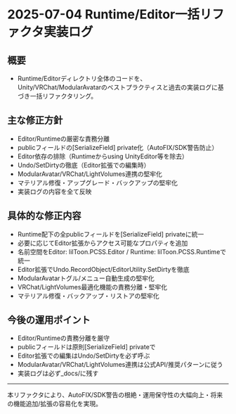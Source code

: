 # 2025-07-04 Runtime/Editor一括リファクタ実装ログ

## 概要
- Runtime/Editorディレクトリ全体のコードを、Unity/VRChat/ModularAvatarのベストプラクティスと過去の実装ログに基づき一括リファクタリング。

## 主な修正方針
- Editor/Runtimeの厳密な責務分離
- publicフィールドの[SerializeField] private化（AutoFIX/SDK警告防止）
- Editor依存の排除（Runtimeからusing UnityEditor等を除去）
- Undo/SetDirtyの徹底（Editor拡張での編集時）
- ModularAvatar/VRChat/LightVolumes連携の堅牢化
- マテリアル修復・アップグレード・バックアップの堅牢化
- 実装ログの内容を全て反映

## 具体的な修正内容
- Runtime配下の全publicフィールドを[SerializeField] privateに統一
- 必要に応じてEditor拡張からアクセス可能なプロパティを追加
- 名前空間をEditor: lilToon.PCSS.Editor / Runtime: lilToon.PCSS.Runtimeで統一
- Editor拡張でUndo.RecordObject/EditorUtility.SetDirtyを徹底
- ModularAvatarトグル/メニュー自動生成の堅牢化
- VRChat/LightVolumes最適化機能の責務分離・堅牢化
- マテリアル修復・バックアップ・リストアの堅牢化

## 今後の運用ポイント
- Editor/Runtimeの責務分離を厳守
- publicフィールドは原則[SerializeField] privateで
- Editor拡張での編集はUndo/SetDirtyを必ず呼ぶ
- ModularAvatar/VRChat/LightVolumes連携は公式API/推奨パターンに従う
- 実装ログは必ず_docs/に残す

---
本リファクタにより、AutoFIX/SDK警告の根絶・運用保守性の大幅向上・将来の機能追加/拡張の容易化を実現。 